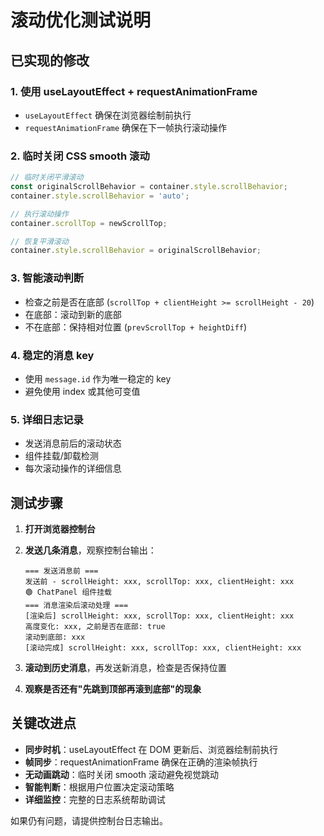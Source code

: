 # 滚动优化测试说明

## 已实现的修改

### 1. 使用 useLayoutEffect + requestAnimationFrame
- `useLayoutEffect` 确保在浏览器绘制前执行
- `requestAnimationFrame` 确保在下一帧执行滚动操作

### 2. 临时关闭 CSS smooth 滚动
```javascript
// 临时关闭平滑滚动
const originalScrollBehavior = container.style.scrollBehavior;
container.style.scrollBehavior = 'auto';

// 执行滚动操作
container.scrollTop = newScrollTop;

// 恢复平滑滚动
container.style.scrollBehavior = originalScrollBehavior;
```

### 3. 智能滚动判断
- 检查之前是否在底部 (`scrollTop + clientHeight >= scrollHeight - 20`)
- 在底部：滚动到新的底部
- 不在底部：保持相对位置 (`prevScrollTop + heightDiff`)

### 4. 稳定的消息 key
- 使用 `message.id` 作为唯一稳定的 key
- 避免使用 index 或其他可变值

### 5. 详细日志记录
- 发送消息前后的滚动状态
- 组件挂载/卸载检测
- 每次滚动操作的详细信息

## 测试步骤

1. **打开浏览器控制台**
2. **发送几条消息**，观察控制台输出：
   ```
   === 发送消息前 ===
   发送前 - scrollHeight: xxx, scrollTop: xxx, clientHeight: xxx
   🟢 ChatPanel 组件挂载
   === 消息渲染后滚动处理 ===
   [渲染后] scrollHeight: xxx, scrollTop: xxx, clientHeight: xxx
   高度变化: xxx, 之前是否在底部: true
   滚动到底部: xxx
   [滚动完成] scrollHeight: xxx, scrollTop: xxx, clientHeight: xxx
   ```

3. **滚动到历史消息**，再发送新消息，检查是否保持位置

4. **观察是否还有"先跳到顶部再滚到底部"的现象**

## 关键改进点

- **同步时机**：useLayoutEffect 在 DOM 更新后、浏览器绘制前执行
- **帧同步**：requestAnimationFrame 确保在正确的渲染帧执行
- **无动画跳动**：临时关闭 smooth 滚动避免视觉跳动
- **智能判断**：根据用户位置决定滚动策略
- **详细监控**：完整的日志系统帮助调试

如果仍有问题，请提供控制台日志输出。
